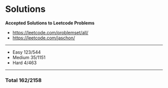 # Solutions
**Accepted Solutions to Leetcode Problems**

- https://leetcode.com/problemset/all/
- https://leetcode.com/jaschon/
---
- Easy 123/544
- Medium 35/1151
- Hard 4/463

---
### Total 162/2158
